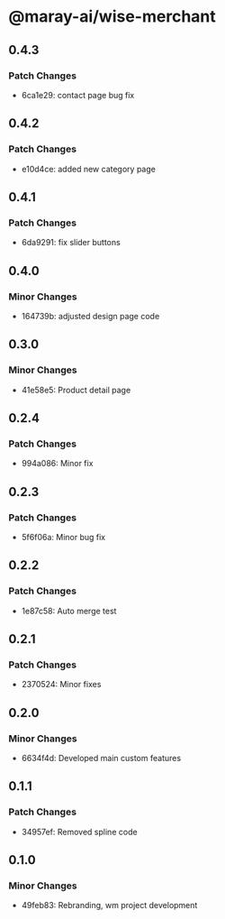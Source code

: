 # @maray-ai/wise-merchant

## 0.4.3

### Patch Changes

- 6ca1e29: contact page bug fix

## 0.4.2

### Patch Changes

- e10d4ce: added new category page

## 0.4.1

### Patch Changes

- 6da9291: fix slider buttons

## 0.4.0

### Minor Changes

- 164739b: adjusted design page code

## 0.3.0

### Minor Changes

- 41e58e5: Product detail page

## 0.2.4

### Patch Changes

- 994a086: Minor fix

## 0.2.3

### Patch Changes

- 5f6f06a: Minor bug fix

## 0.2.2

### Patch Changes

- 1e87c58: Auto merge test

## 0.2.1

### Patch Changes

- 2370524: Minor fixes

## 0.2.0

### Minor Changes

- 6634f4d: Developed main custom features

## 0.1.1

### Patch Changes

- 34957ef: Removed spline code

## 0.1.0

### Minor Changes

- 49feb83: Rebranding, wm project development
